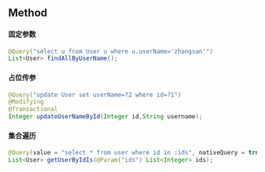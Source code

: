 ## Method

#### 固定参数
```java
@Query("select u from User u where u.userName='zhangsan'")  
List<User> findAllByUserName();
```

#### 占位传参

```java
@Query("update User set userName=?2 where id=?1")  
@Modifying  
@Transactional  
Integer updateUserNameById(Integer id,String username);
```

#### 集合遍历
```java
@Query(value = "select * from user where id in :ids", nativeQuery = true)  
List<User> getUserByIdIs(@Param("ids") List<Integer> ids);
```